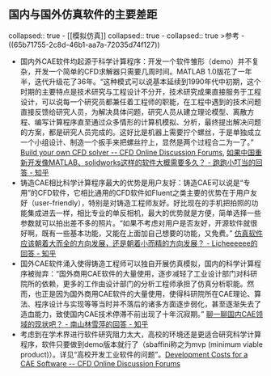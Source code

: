 ## 国内与国外仿真软件的主要差距
collapsed:: true
	- [[模拟仿真]]
	  collapsed:: true
		- collapsed:: true
		  >参考
			- ((65b71755-2c8d-46b1-aa7a-72035d74f127))
- 国内外CAE软件均起源于科学计算程序：开发一个软件雏形（demo）并不复杂，开发一个简单的CFD求解器只需要几周时间。MATLAB 1.0版花了一年半，迭代升级花了36年。“这种模式可以说基本延续到1990年代中初期，这个时期的主要特点是技术研究与工程设计不分开，技术研究成果直接服务于工程设计，可以说每一个研究员都兼任着工程师的职能，在工程中遇到的技术问题直接反馈给研究人员，为解决具体问题，研究人员从建立理论模型、离散方程、编写计算程序直至通过众多情形的计算机模拟、分析，最终提出解决问题的方案，都是研究人员完成的。这好比是机器上需要拧个螺丝，于是单独成立一个小组设计、制造一个扳手来把螺丝拧上，显然是两个过程合二为一了。” [Build your own CFD solver -- CFD Online Discussion Forums](https://www.cfd-online.com/Forums/main/4200-build-your-own-cfd-solver.html), [如果中国重新开发像MATLAB、solidworks这样的软件大概需要多久？ - 跑跑小叮当的回答 - 知乎](https://www.zhihu.com/question/400835896/answer/1294927798)
- 铸造CAE相比科学计算程序最大的优势是用户友好：铸造CAE可以说是“专用”的CFD软件，它相比通用的CFD软件如Fluent之类主要的优势在于用户友好（user-friendly），特别是对铸造工程师友好。好比现在的手机把拍照的功能集成进去一样，相比专业的单反相机，最大的优势就是方便，简单选择一些参数就可以拍出差不多的照片。“如果不考虑对用户是否友好，开源软件就很好啊，既有一些基本功能，又能在上面加自己想要的功能，又免费。” [仿真软件应该朝着大而全的方向发展，还是朝着小而精的方向发展？ - Licheeeeee的回答 - 知乎](https://www.zhihu.com/question/402893695/answer/1301197171)
- 国外CAE软件涌入使得铸造工程师可以独自开展仿真模拟，国内的科学计算程序被抛弃：“国外商用CAE软件的大量使用，逐步减轻了工业设计部门对科研院所的依赖，更多的工作由设计部门的分析工程师承担了仿真分析职能。然而，也正是因为国外商用CAE软件的大量使用，使得科研院所在CAE理论、算法、程序设计与实现等等当时并不落后的诸多方面逐步弱化，甚至逐渐失去了造血能力，致使国内CAE技术停滞不前出现了十年沉寂期。” [聊一聊国内CAE领域的现状吧？ - 南山林雪萍的回答 - 知乎](https://www.zhihu.com/question/28078166/answer/849373431)
- 考虑到在学术界进行软件研究阻力太大，高校的环境还是更适合研究科学计算程序，软件只要做到demo版本就行了（sbaffini称之为mvp (minimum viable product)）。详见“高校开发工业软件的问题”。[Development Costs for a CAE Software -- CFD Online Discussion Forums](https://www.cfd-online.com/Forums/main/245991-development-costs-cae-software.html)